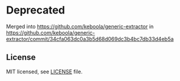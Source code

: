 # Deprecated

Merged into https://github.com/keboola/generic-extractor in https://github.com/keboola/generic-extractor/commit/34cfa063dc0a3b5d68d069dc3b4bc7db33d4eb5a

## License

MIT licensed, see [LICENSE](./LICENSE) file.
